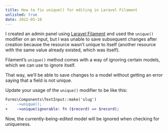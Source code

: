 ```yaml
---
title: How to fix unique() for editing in Laravel Filament
unlisted: true
date: 2022-05-18
---
```


I created an admin panel using [Laravel Filament](https://filamentphp.com) and used the `unique()` modifier on an input, but I was unable to save subsequent changes after creation because the resource wasn’t unique to itself (another resource with the same value already existed, which was itself).

Filament’s `unique()` method comes with a way of ignoring certain models, which we can use to ignore itself.

That way, we’ll be able to save changes to a model without getting an error saying that a field is not unique.

Update your usage of the `unique()` modifier to be like this:

```diff
Forms\Components\TextInput::make('slug')
-    ->unique();
+    ->unique(ignorable: fn ($record) => $record);
```

Now, the currently-being-edited model will be ignored when checking for uniqueness.
